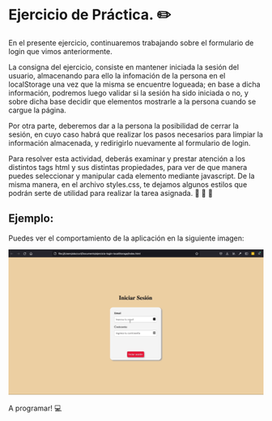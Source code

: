 # Ejercicio de Práctica. ✏️

En el presente ejercicio, continuaremos trabajando sobre el formulario de login que vimos anteriormente.

La consigna del ejercicio, consiste en mantener iniciada la sesión del usuario, almacenando para ello la infomación de la persona en el localStorage una vez que la misma se encuentre logueada; en base a dicha información, podremos luego validar si la sesión ha sido iniciada o no, y sobre dicha base decidir que elementos mostrarle a la persona cuando se cargue la página.

Por otra parte, deberemos dar a la persona la posibilidad de cerrar la sesión, en cuyo caso habrá que realizar los pasos necesarios para limpiar la información almacenada, y redirigirlo nuevamente al formulario de login.

Para resolver esta actividad, deberás examinar y prestar atención a los distintos tags html y sus distintas propiedades, para ver de que manera puedes seleccionar y manipular cada elemento mediante javascript. De la misma manera, en el archivo styles.css, te dejamos algunos estilos que podrán serte de utilidad para realizar la tarea asignada. 👀 👀 👀

## Ejemplo:

Puedes ver el comportamiento de la aplicación en la siguiente imagen:

<img src="./assets/form.gif">

A programar! 💻
